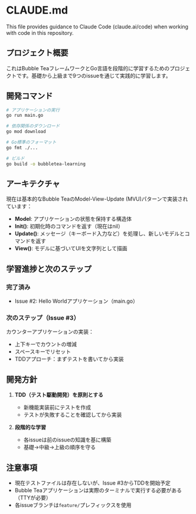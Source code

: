 # CLAUDE.md

This file provides guidance to Claude Code (claude.ai/code) when working with code in this repository.

## プロジェクト概要

これはBubble TeaフレームワークとGo言語を段階的に学習するためのプロジェクトです。基礎から上級まで9つのissueを通じて実践的に学習します。

## 開発コマンド

```bash
# アプリケーションの実行
go run main.go

# 依存関係のダウンロード
go mod download

# Go標準のフォーマット
go fmt ./...

# ビルド
go build -o bubbletea-learning
```

## アーキテクチャ

現在は基本的なBubble TeaのModel-View-Update (MVU)パターンで実装されています：

- **Model**: アプリケーションの状態を保持する構造体
- **Init()**: 初期化時のコマンドを返す（現在はnil）
- **Update()**: メッセージ（キーボード入力など）を処理し、新しいモデルとコマンドを返す
- **View()**: モデルに基づいてUIを文字列として描画

## 学習進捗と次のステップ

### 完了済み
- Issue #2: Hello Worldアプリケーション（main.go）

### 次のステップ（Issue #3）
カウンターアプリケーションの実装：
- 上下キーでカウントの増減
- スペースキーでリセット
- TDDアプローチ：まずテストを書いてから実装

## 開発方針

1. **TDD（テスト駆動開発）を原則とする**
   - 新機能実装前にテストを作成
   - テストが失敗することを確認してから実装

2. **段階的な学習**
   - 各issueは前のissueの知識を基に構築
   - 基礎→中級→上級の順序を守る

## 注意事項

- 現在テストファイルは存在しないが、Issue #3からTDDを開始予定
- Bubble Teaアプリケーションは実際のターミナルで実行する必要がある（TTYが必要）
- 各issueブランチは`feature/`プレフィックスを使用